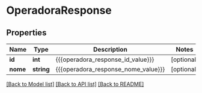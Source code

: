 # OperadoraResponse

## Properties
Name | Type | Description | Notes
------------ | ------------- | ------------- | -------------
**id** | **int** | {{{operadora_response_id_value}}} | [optional] 
**nome** | **string** | {{{operadora_response_nome_value}}} | [optional] 

[[Back to Model list]](../README.md#documentation-for-models) [[Back to API list]](../README.md#documentation-for-api-endpoints) [[Back to README]](../README.md)


